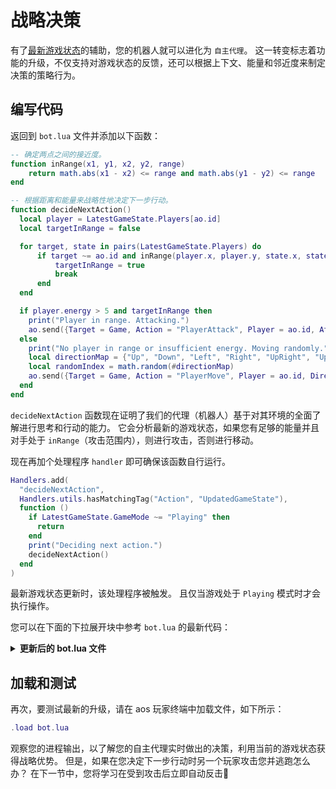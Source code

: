 # 战略决策

有了[最新游戏状态](game-state)的辅助，您的机器人就可以进化为 `自主代理`。 这一转变标志着功能的升级，不仅支持对游戏状态的反馈，还可以根据上下文、能量和邻近度来制定决策的策略行为。

## 编写代码

返回到 `bot.lua` 文件并添加以下函数：

```lua
-- 确定两点之间的接近度。
function inRange(x1, y1, x2, y2, range)
    return math.abs(x1 - x2) <= range and math.abs(y1 - y2) <= range
end

-- 根据距离和能量来战略性地决定下一步行动。
function decideNextAction()
  local player = LatestGameState.Players[ao.id]
  local targetInRange = false

  for target, state in pairs(LatestGameState.Players) do
      if target ~= ao.id and inRange(player.x, player.y, state.x, state.y, 1) then
          targetInRange = true
          break
      end
  end

  if player.energy > 5 and targetInRange then
    print("Player in range. Attacking.")
    ao.send({Target = Game, Action = "PlayerAttack", Player = ao.id, AttackEnergy = tostring(player.energy)})
  else
    print("No player in range or insufficient energy. Moving randomly.")
    local directionMap = {"Up", "Down", "Left", "Right", "UpRight", "UpLeft", "DownRight", "DownLeft"}
    local randomIndex = math.random(#directionMap)
    ao.send({Target = Game, Action = "PlayerMove", Player = ao.id, Direction = directionMap[randomIndex]})
  end
end
```

`decideNextAction` 函数现在证明了我们的代理（机器人）基于对其环境的全面了解进行思考和行动的能力。 它会分析最新的游戏状态，如果您有足够的能量并且对手处于 `inRange`（攻击范围内），则进行攻击，否则进行移动。

现在再加个处理程序 `handler` 即可确保该函数自行运行。

```lua
Handlers.add(
  "decideNextAction",
  Handlers.utils.hasMatchingTag("Action", "UpdatedGameState"),
  function ()
    if LatestGameState.GameMode ~= "Playing" then
      return
    end
    print("Deciding next action.")
    decideNextAction()
  end
)
```

最新游戏状态更新时，该处理程序被触发。 且仅当游戏处于 `Playing` 模式时才会执行操作。

您可以在下面的下拉展开块中参考 `bot.lua` 的最新代码：

<details>
  <summary><strong>更新后的 bot.lua 文件</strong></summary>

```lua
LatestGameState = LatestGameState or nil

function inRange(x1, y1, x2, y2, range)
    return math.abs(x1 - x2) <= range and math.abs(y1 - y2) <= range
end

function decideNextAction()
  local player = LatestGameState.Players[ao.id]
  local targetInRange = false

  for target, state in pairs(LatestGameState.Players) do
      if target ~= ao.id and inRange(player.x, player.y, state.x, state.y, 1) then
          targetInRange = true
          break
      end
  end

  if player.energy > 5 and targetInRange then
    print("Player in range. Attacking.")
    ao.send({Target = Game, Action = "PlayerAttack", Player = ao.id, AttackEnergy = tostring(player.energy)})
  else
    print("No player in range or insufficient energy. Moving randomly.")
    local directionMap = {"Up", "Down", "Left", "Right", "UpRight", "UpLeft", "DownRight", "DownLeft"}
    local randomIndex = math.random(#directionMap)
    ao.send({Target = Game, Action = "PlayerMove", Player = ao.id, Direction = directionMap[randomIndex]})
  end
end

Handlers.add(
  "HandleAnnouncements",
  Handlers.utils.hasMatchingTag("Action", "Announcement"),
  function (msg)
    ao.send({Target = Game, Action = "GetGameState"})
    print(msg.Event .. ": " .. msg.Data)
  end
)

Handlers.add(
  "UpdateGameState",
  Handlers.utils.hasMatchingTag("Action", "GameState"),
  function (msg)
    local json = require("json")
    LatestGameState = json.decode(msg.Data)
    ao.send({Target = ao.id, Action = "UpdatedGameState"})
  end
)

Handlers.add(
  "decideNextAction",
  Handlers.utils.hasMatchingTag("Action", "UpdatedGameState"),
  function ()
    if LatestGameState.GameMode ~= "Playing" then
      return
    end
    print("Deciding next action.")
    decideNextAction()
  end
)
```

</details>

## 加载和测试

再次，要测试最新的升级，请在 aos 玩家终端中加载文件，如下所示：

```lua
.load bot.lua
```

观察您的进程输出，以了解您的自主代理实时做出的决策，利用当前的游戏状态获得战略优势。 但是，如果在您决定下一步行动时另一个玩家攻击您并逃跑怎么办？ 在下一节中，您将学习在受到攻击后立即自动反击🤺
